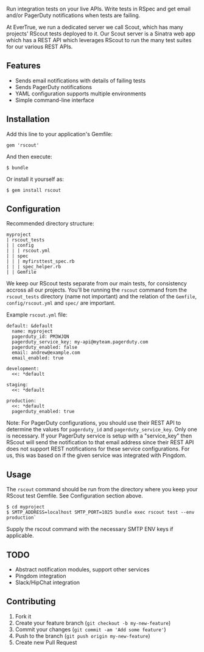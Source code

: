 Run integration tests on your live APIs. Write tests in RSpec and get email and/or PagerDuty notifications when tests are failing.

At EverTrue, we run a dedicated server we call Scout, which has many projects' RScout tests deployed to it. Our Scout server is a Sinatra web app which has a REST API which leverages RScout to run the many test suites for our various REST APIs.

## Features

* Sends email notifications with details of failing tests
* Sends PagerDuty notifications
* YAML configuration supports multiple environments
* Simple command-line interface

## Installation

Add this line to your application's Gemfile:

    gem 'rscout'

And then execute:

    $ bundle

Or install it yourself as:

    $ gem install rscout

## Configuration

Recommended directory structure:

```
myproject
| rscout_tests
| | config
| | | rscout.yml
| | spec
| | | myfirsttest_spec.rb
| | | spec_helper.rb
| | Gemfile
```

We keep our RScout tests separate from our main tests, for consistency accross all our projects. You'll be running the `rscout` command from the `rscout_tests` directory (name not important) and the relation of the `Gemfile`, `config/rscout.yml` and `spec/` are important.

Example `rscout.yml` file:

```
default: &default
  name: myproject
  pagerduty_id: PM3WJQN
  pagerduty_service_key: my-api@myteam.pagerduty.com
  pagerduty_enabled: false
  email: andrew@example.com
  email_enabled: true

development:
  <<: *default

staging:
  <<: *default

production:
  <<: *default
  pagerduty_enabled: true
```

Note: For PagerDuty configurations, you should use their REST API to determine the values for `pagerduty_id` and `pagerduty_service_key`. Only one is necessary. If your PagerDuty service is setup with a "service_key" then RScout will send the notification to that email address since their REST API does not support REST notifications for these service configurations. For us, this was based on if the given service was integrated with Pingdom.

## Usage

The `rscout` command should be run from the directory where you keep your RScout test Gemfile. See Configuration section above.

    $ cd myproject
    $ SMTP_ADDRESS=localhost SMTP_PORT=1025 bundle exec rscout test --env production`

Supply the rscout command with the necessary SMTP ENV keys if applicable.

## TODO

* Abstract notification modules, support other services
* Pingdom integration
* Slack/HipChat integration

## Contributing

1. Fork it
2. Create your feature branch (`git checkout -b my-new-feature`)
3. Commit your changes (`git commit -am 'Add some feature'`)
4. Push to the branch (`git push origin my-new-feature`)
5. Create new Pull Request